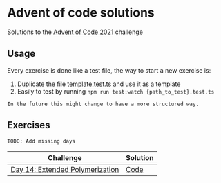 # Advent of code solutions

Solutions to the [Advent of Code 2021](https://adventofcode.com/2021) challenge

## Usage

Every exercise is done like a test file, the way to start a new exercise is:

1. Duplicate the file [template.test.ts](https://github.com/robesonck/advent_of_code_solutions/blob/main/template.test.ts) and use it as a template
2. Easily to test by running `npm run test:watch {path_to_test}.test.ts`

```
In the future this might change to have a more structured way.
```

## Exercises

```
TODO: Add missing days
```

| Challenge                                                               | Solution                                                                                                                 |
| ----------------------------------------------------------------------- | ------------------------------------------------------------------------------------------------------------------------ |
| [Day 14: Extended Polymerization](https://adventofcode.com/2021/day/14) | [Code](https://github.com/robesonck/advent_of_code_solutions/blob/main/extendedPolymerization/extendedPolymerization.ts) |
